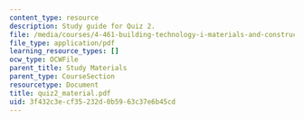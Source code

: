 ```yaml
---
content_type: resource
description: Study guide for Quiz 2.
file: /media/courses/4-461-building-technology-i-materials-and-construction-fall-2004/3f432c3ecf35232d0b5963c37e6b45cd_quiz2_material.pdf
file_type: application/pdf
learning_resource_types: []
ocw_type: OCWFile
parent_title: Study Materials
parent_type: CourseSection
resourcetype: Document
title: quiz2_material.pdf
uid: 3f432c3e-cf35-232d-0b59-63c37e6b45cd
---
```


